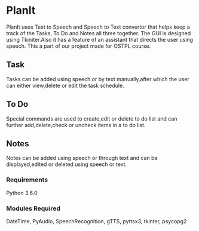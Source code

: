 # PlanIt 
PlanIt uses Text to Speech and Speech to Text convertor that helps keep a track of the Tasks, To Do and Notes all three together. The GUI is designed using Tkiniter.Also it has a feature of an assistant that directs the user using speech.
This a part of our project made for OSTPL course.
## Task
Tasks can be added using speech or by text manually,after which the user can either view,delete or edit the task schedule.
## To Do
Special commands are used to create,edit or delete to do list and can further add,delete,check or uncheck items in a to do list.
## Notes
Notes can be added using speech or through text and can be displayed,edited or deleted using speech or text.
### Requirements
Python 3.6.0
### Modules Required
DateTime,
PyAudio,
SpeechRecognition,
gTTS,
pyttsx3,
tkinter,
psycopg2
